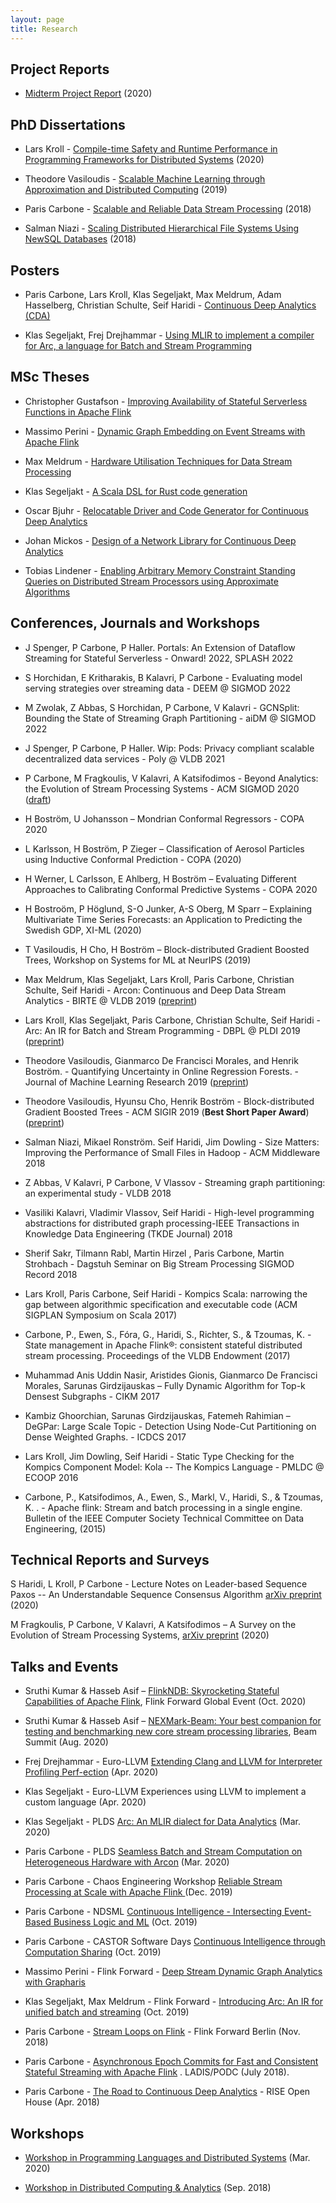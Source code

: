 ```yaml
---
layout: page
title: Research
---
```


Project Reports
------
* [Midterm Project Report](papers/CDA-Midterm-Final.pdf) (2020) 

PhD Dissertations
------

* Lars Kroll - [Compile-time Safety and Runtime Performance in Programming Frameworks for Distributed Systems](http://www.diva-portal.org/smash/get/diva2:1392215/FULLTEXT02.pdf) (2020) 

* Theodore Vasiloudis - [Scalable Machine Learning through Approximation and Distributed Computing](http://kth.diva-portal.org/smash/record.jsf?pid=diva2%3A1307122&dswid=-5231) (2019) 

* Paris Carbone - [Scalable and Reliable Data Stream Processing](http://urn.kb.se/resolve?urn=urn:nbn:se:kth:diva-233527) (2018)

* Salman Niazi - [Scaling Distributed Hierarchical File Systems Using NewSQL Databases](http://urn.kb.se/resolve?urn=urn:nbn:se:kth:diva-238605) (2018)

Posters
------	

* Paris Carbone, Lars Kroll, Klas Segeljakt, Max Meldrum, Adam Hasselberg, Christian Schulte, Seif Haridi - [Continuous Deep Analytics (CDA)](papers/poster_2019.pdf)

* Klas Segeljakt, Frej Drejhammar - [Using MLIR to implement a compiler for Arc, a language for Batch and Stream Programming](https://llvm.org/devmtg/2020-04/talks.html#Poster_39)

MSc Theses
------

* Christopher Gustafson - [Improving Availability of Stateful Serverless Functions in Apache Flink](http://urn.kb.se/resolve?urn=urn%3Anbn%3Ase%3Akth%3Adiva-320847)

* Massimo Perini - [Dynamic Graph Embedding on Event Streams with Apache Flink](http://urn.kb.se/resolve?urn=urn:nbn:se:kth:diva-269175)

* Max Meldrum - [Hardware Utilisation Techniques for Data Stream Processing](http://urn.kb.se/resolve?urn=urn:nbn:se:kth:diva-269526)

* Klas Segeljakt - [A Scala DSL for Rust code generation](http://urn.kb.se/resolve?urn=urn:nbn:se:kth:diva-235358)

* Oscar Bjuhr - [Relocatable Driver and Code Generator for Continuous Deep Analytics](http://urn.kb.se/resolve?urn=urn:nbn:se:kth:diva-232079)

* Johan Mickos - [Design of a Network Library for Continuous Deep Analytics](http://urn.kb.se/resolve?urn=urn:nbn:se:kth:diva-232129)

* Tobias Lindener - [Enabling Arbitrary Memory Constraint Standing Queries on Distributed Stream Processors using Approximate Algorithms](http://urn.kb.se/resolve?urn=urn:nbn:se:kth:diva-237459)

Conferences, Journals and Workshops
------

* J Spenger, P Carbone, P Haller. Portals: An Extension of Dataflow Streaming for Stateful Serverless - Onward! 2022, SPLASH 2022

* S Horchidan, E Kritharakis, B Kalavri, P Carbone - Evaluating model serving strategies over streaming data - DEEM @ SIGMOD 2022

* M Zwolak, Z Abbas, S Horchidan, P Carbone, V Kalavri - GCNSplit: Bounding the State of Streaming Graph Partitioning - aiDM @ SIGMOD 2022

* J Spenger, P Carbone, P Haller. Wip: Pods: Privacy compliant scalable decentralized data services - Poly @ VLDB 2021

* P Carbone, M Fragkoulis, V Kalavri, A Katsifodimos - Beyond Analytics: the Evolution of Stream Processing Systems - ACM SIGMOD 2020 ([draft](papers/SIGMOD-streams.pdf))

* H Boström, U Johansson – Mondrian Conformal Regressors - COPA 2020

* L Karlsson, H Boström, P Zieger – Classification of Aerosol Particles using Inductive Conformal Prediction - COPA (2020)

* H Werner, L Carlsson, E Ahlberg, H Boström – Evaluating Different Approaches to Calibrating Conformal Predictive Systems - COPA 2020

* H Bostroöm, P Höglund, S-O Junker, A-S Oberg, M Sparr – Explaining Multivariate Time Series Forecasts: an Application to Predicting the Swedish GDP, XI-ML (2020)

* T Vasiloudis, H Cho, H Boström – Block-distributed Gradient Boosted Trees, Workshop on Systems for ML at NeurIPS (2019)

* Max Meldrum, Klas Segeljakt, Lars Kroll, Paris Carbone, Christian Schulte, Seif Haridi - Arcon: Continuous and Deep Data Stream Analytics - BIRTE @ VLDB 2019 ([preprint](papers/Arcon_BIRTE_2019.pdf))

* Lars Kroll, Klas Segeljakt, Paris Carbone, Christian Schulte, Seif Haridi - Arc: An IR for Batch and Stream Programming - DBPL @ PLDI 2019 ([preprint](papers/Arc_DBPL_2019.pdf))

* Theodore Vasiloudis, Gianmarco De Francisci Morales, and Henrik Boström. - Quantifying Uncertainty in Online Regression Forests. - Journal of Machine Learning Research 2019 ([preprint](papers/JMLR-uncertain-trees.pdf))

* Theodore Vasiloudis, Hyunsu Cho, Henrik Boström - Block-distributed Gradient Boosted Trees - ACM SIGIR 2019 (**Best Short Paper Award**) ([preprint](papers/SIGIR-BestPaper-block-dist-trees.pdf))

*  Salman Niazi, Mikael Ronström. Seif Haridi, Jim Dowling - Size Matters: Improving the Performance of Small Files in Hadoop - ACM Middleware 2018

* Z Abbas, V Kalavri, P Carbone, V Vlassov - Streaming graph partitioning: an experimental study - VLDB 2018

* Vasiliki Kalavri, Vladimir Vlassov, Seif Haridi - High-level programming abstractions for distributed graph processing-IEEE Transactions in Knowledge Data Engineering (TKDE Journal) 2018

* Sherif Sakr, Tilmann Rabl, Martin Hirzel , Paris Carbone, Martin Strohbach - Dagstuh Seminar on Big Stream Processing SIGMOD Record 2018

* Lars Kroll, Paris Carbone, Seif Haridi - Kompics Scala: narrowing the gap between algorithmic specification and executable code (ACM SIGPLAN Symposium on Scala 2017)

* Carbone, P., Ewen, S., Fóra, G., Haridi, S., Richter, S., & Tzoumas, K. - State management in Apache Flink®: consistent stateful distributed stream processing. Proceedings of the VLDB Endowment (2017)

* Muhammad Anis Uddin Nasir, Aristides Gionis, Gianmarco De Francisci Morales, Sarunas Girdzijauskas – Fully Dynamic Algorithm for Top-k Densest Subgraphs - CIKM 2017

* Kambiz Ghoorchian, Sarunas Girdzijauskas, Fatemeh Rahimian – DeGPar: Large Scale Topic - Detection Using Node-Cut Partitioning on Dense Weighted Graphs. - ICDCS 2017

* Lars Kroll, Jim Dowling, Seif Haridi - Static Type Checking for the Kompics Component Model: Kola -- The Kompics Language - PMLDC @ ECOOP 2016

* Carbone, P., Katsifodimos, A., Ewen, S., Markl, V., Haridi, S., & Tzoumas, K. . - Apache flink: Stream and batch processing in a single engine. Bulletin of the IEEE Computer Society Technical Committee on Data Engineering, (2015)

Technical Reports and Surveys
------

S Haridi, L Kroll, P Carbone - Lecture Notes on Leader-based Sequence Paxos -- An Understandable Sequence Consensus Algorithm [arXiv preprint](https://arxiv.org/abs/2008.13456) (2020)

M Fragkoulis, P Carbone, V Kalavri, A Katsifodimos – A Survey on the Evolution of Stream Processing Systems, [arXiv preprint](https://arxiv.org/pdf/2008.00842.pdf) (2020)

Talks and Events
------

* Sruthi Kumar & Hasseb Asif – [FlinkNDB: Skyrocketing Stateful Capabilities of Apache Flink](https://www.flink-forward.org/global-2020/conference-program#flinkndb---skyrocketing-stateful-capabilities-of-apache-flink), Flink Forward Global Event (Oct. 2020)

* Sruthi Kumar & Hasseb Asif – [NEXMark-Beam: Your best companion for testing and benchmarking new core stream processing libraries](https://2020.beamsummit.org/sessions/nexmark-beam-flinkndb/), Beam Summit (Aug. 2020)

* Frej Drejhammar - Euro-LLVM [Extending Clang and LLVM for Interpreter Profiling Perf-ection](https://llvm.org/devmtg/2020-04/talks.html#LightningTalk_36) (Apr. 2020)

* Klas Segeljakt - Euro-LLVM Experiences using LLVM to implement a custom language (Apr. 2020)

* Klas Segeljakt - PLDS [Arc: An MLIR dialect for Data Analytics](https://plds.github.io/programme.html) (Mar. 2020)

* Paris Carbone - PLDS [Seamless Batch and Stream Computation on Heterogeneous Hardware with Arcon](https://plds.github.io/programme.html) (Mar. 2020)

* Paris Carbone - Chaos Engineering Workshop [Reliable Stream Processing at Scale with Apache Flink ](https://www.chaos.conf.kth.se) (Dec. 2019)

* Paris Carbone - NDSML [Continuous Intelligence - Intersecting Event-Based Business Logic and ML](https://www.slideshare.net/ParisCarbone/continuous-intelligence-intersecting-eventbased-business-logic-and-ml) (Oct. 2019)

* Paris Carbone - CASTOR Software Days [Continuous Intelligence through Computation Sharing](https://castor-software-days-2019.github.io/carbone) (Oct. 2019)

* Massimo Perini - Flink Forward - [Deep Stream Dynamic Graph Analytics with Grapharis](https://europe-2019.flink-forward.org/conference-program#deep-stream-dynamic-graph-analytics-with-grapharis)

* Klas Segeljakt, Max Meldrum - Flink Forward - [Introducing Arc: An IR for unified batch and streaming](https://www.youtube.com/watch?v=RN9WQfz8ljA) (Oct. 2019)

* Paris Carbone - [Stream Loops on Flink](https://www.ververica.com/flink-forward-berlin/resources/stream-loops-on-flink-reinventing-the-wheel-for-the-streaming-era) -   Flink Forward Berlin (Nov. 2018)


* Paris Carbone - [Asynchronous Epoch Commits for Fast and Consistent Stateful Streaming with Apache Flink](http://ladisworkshop.org/node/10) . LADIS/PODC (July 2018).

* Paris Carbone - [The Road to Continuous Deep Analytics](https://youtu.be/ZIcSGGdGQIY) - RISE Open House (Apr. 2018)

Workshops
------

* [Workshop in Programming Languages and Distributed Systems](https://plds.github.io/index.html) (Mar. 2020)

* [Workshop in Distributed Computing & Analytics](https://discan18.github.io) (Sep. 2018)


	
